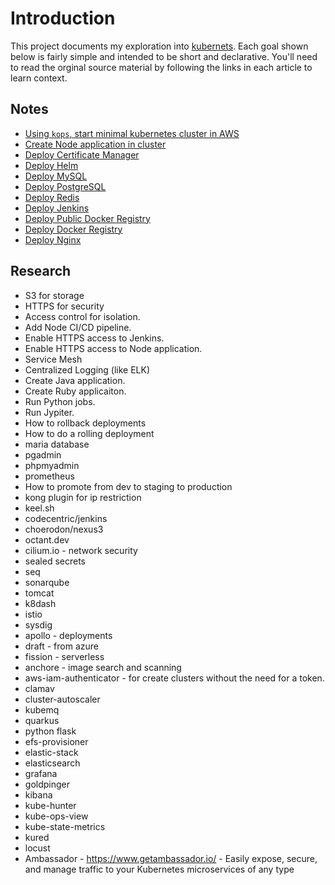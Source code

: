 # Introduction

This project documents my exploration into [kubernets](https://kubernetes.io/). Each goal shown below is fairly simple and intended to be short and declarative. You'll need to read the orginal source material by following the links in each article to learn context.

## Notes

* [Using `kops`, start minimal kubernetes cluster in AWS](docs/create-cluster.md)
* [Create Node application in cluster](docs/deploy-node-application.md)
* [Deploy Certificate Manager](docs/deploy-cert-manager.md)
* [Deploy Helm](docs/deploy-helm.md)
* [Deploy MySQL](docs/deploy-mysql.md)
* [Deploy PostgreSQL](docs/deploy-postgresql.md)
* [Deploy Redis](docs/deploy-redis.md)
* [Deploy Jenkins](docs/deploy-jenkins.md)
* [Deploy Public Docker Registry](docs/deploy-public-docker-registry.md)
* [Deploy Docker Registry](docs/deploy-docker-registry.md)
* [Deploy Nginx](docs/deploy-nginx.md)

## Research

* S3 for storage
* HTTPS for security
* Access control for isolation.
* Add Node CI/CD pipeline.
* Enable HTTPS access to Jenkins.
* Enable HTTPS access to Node application.
* Service Mesh
* Centralized Logging (like ELK)
* Create Java application.
* Create Ruby applicaiton.
* Run Python jobs.
* Run Jypiter.
* How to rollback deployments
* How to do a rolling deployment
* maria database
* pgadmin
* phpmyadmin
* prometheus
* How to promote from dev to staging to production
* kong plugin for ip restriction
* keel.sh
* codecentric/jenkins
* choerodon/nexus3
* octant.dev
* cilium.io - network security
* sealed secrets
* seq
* sonarqube
* tomcat
* k8dash
* istio
* sysdig
* apollo - deployments
* draft - from azure
* fission - serverless
* anchore - image search and scanning
* aws-iam-authenticator - for create clusters without the need for a token.
* clamav
* cluster-autoscaler
* kubemq
* quarkus
* python flask
* efs-provisioner
* elastic-stack
* elasticsearch
* grafana
* goldpinger
* kibana
* kube-hunter
* kube-ops-view
* kube-state-metrics
* kured
* locust
* Ambassador - https://www.getambassador.io/ - Easily expose, secure, and manage traffic to your Kubernetes microservices of any type

